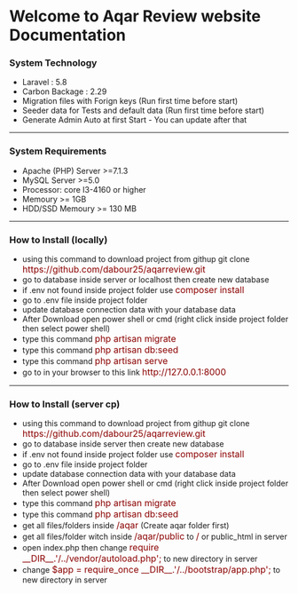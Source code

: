<style type="text/css">
	small{
		color: darkred;
		font-size: 16px;
	}
</style>

<h1>Welcome to Aqar Review website Documentation</h1>
<h3>System Technology</h3>
<ul>
	<li>Laravel : 5.8</li>
	<li>Carbon Backage : 2.29</li>
	<li>Migration files with Forign keys (Run first time before start)</li>
	<li>Seeder data for Tests and default data (Run first time before start)</li>
	<li>Generate Admin Auto at first Start - You can update after that</li>
</ul>
<hr>
<h3>System Requirements</h3>
<ul>
	<li>Apache (PHP) Server >=7.1.3</li>
	<li>MySQL Server >=5.0</li>
	<li>Processor: core I3-4160 or higher</li>
	<li>Memoury >= 1GB</li>
	<li>HDD/SSD Memoury >= 130 MB</li>
</ul>
<hr>
<h3>How to Install (locally)</h3>
<ul>
	<li>using this command to download project from githup git clone <small>https://github.com/dabour25/aqarreview.git</small></li>
	<li>go to database inside server or localhost then create new database</li>
	<li>if .env not found inside project folder use <small>composer install</small></li>
	<li>go to .env file inside project folder</li>
	<li>update database connection data with your database data</li>
	<li>After Download open power shell or cmd (right click inside project folder then select power shell)</li>
	<li>type this command <small>php artisan migrate</small></li>
	<li>type this command <small>php artisan db:seed</small></li>
	<li>type this command <small>php artisan serve</small></li>
	<li>go to in your browser to this link <small>http://127.0.0.1:8000</small></li>
</ul>
<hr>
<h3>How to Install (server cp)</h3>
<ul>
	<li>using this command to download project from githup git clone <small>https://github.com/dabour25/aqarreview.git</small></li>
	<li>go to database inside server then create new database</li>
	<li>if .env not found inside project folder use <small>composer install</small></li>
	<li>go to .env file inside project folder</li>
	<li>update database connection data with your database data</li>
	<li>After Download open power shell or cmd (right click inside project folder then select power shell)</li>
	<li>type this command <small>php artisan migrate</small></li>
	<li>type this command <small>php artisan db:seed</small></li>
	<li>get all files/folders inside <small>/aqar</small> (Create aqar folder first)</li>
	<li>get all files/folder witch inside <small>/aqar/public</small> to <small>/</small> or public_html in server</li>
	<li>open index.php then change <small>require __DIR__.'/../vendor/autoload.php';</small> to new directory in server</li>
	<li>change <small>$app = require_once __DIR__.'/../bootstrap/app.php';</small> to new directory in server</li>
</ul>

